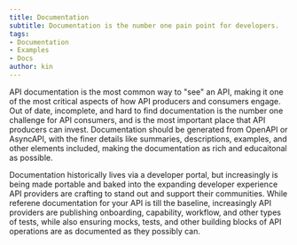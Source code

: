 ```yaml
---
title: Documentation
subtitle: Documentation is the number one pain point for developers.
tags:
- Documentation
- Examples
- Docs
author: kin
---
```


API documentation is the most common way to "see" an API, making it one of the most critical aspects of how API producers and consumers engage. Out of date, incomplete, and hard to find documentation is the number one challenge for API consumers, and is the most important place that API producers can invest. Documentation should be generated from OpenAPI or AsyncAPI, with the finer details like summaries, descriptions, examples, and other elements included, making the documentation as rich and educaitonal as possible.

Documentation historically lives via a developer portal, but increasingly is being made portable and baked into the expanding developer experience API providers are crafting to stand out and support their communities. While referene documentation for your API is till the baseline, increasingly API providers are publishing onboarding, capability, workflow, and other types of tests, while also ensuring mocks, tests, and other building blocks of API operations are as documented as they possibly can.




